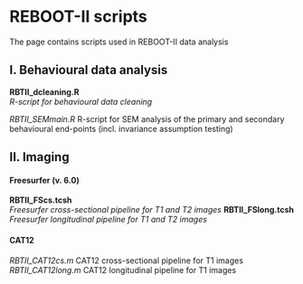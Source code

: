 # REBOOT-II scripts
The page contains scripts used in REBOOT-II data analysis

## I. Behavioural data analysis
**RBTII_dcleaning.R** \
_R-script for behavioural data cleaning_

*RBTII_SEMmain.R*
R-script for SEM analysis of the primary and secondary behavioural end-points
(incl. invariance assumption testing)

## II. Imaging
#### Freesurfer (v. 6.0)
**RBTII_FScs.tcsh** \
_Freesurfer cross-sectional pipeline for T1 and T2 images_
**RBTII_FSlong.tcsh**
_Freesurfer longitudinal pipeline for T1 and T2 images_


#### CAT12
*RBTII_CAT12cs.m*
CAT12 cross-sectional pipeline for T1 images
*RBTII_CAT12long.m*
CAT12 longitudinal pipeline for T1 images

